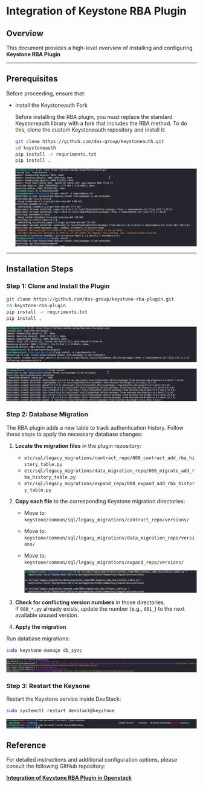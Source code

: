 # **Integration of Keystone RBA Plugin**


## **Overview**  
This document provides a high-level overview of installing and configuring  **Keystone RBA Plugin**  

---

## **Prerequisites**  

Before proceeding, ensure that: 
- Install the Keystoneauth Fork

    Before installing the RBA plugin, you must replace the standard Keystoneauth library with a fork that includes the RBA method. To do this, clone the custom Keystoneauth repository and install it:
    

    ```bash
    git clone https://github.com/das-group/keystoneauth.git
    cd keystoneauth
    pip install -r requriments.txt
    pip install .
    ``` 

    ![Dashboard Screenshot](./images/keystoneauth.png)

---

## **Installation Steps**  

### Step 1: Clone and Install the Plugin

```bash
git clone https://github.com/das-group/keystone-rba-plugin.git
cd keystone-rba-plugin
pip install -r requriments.txt
pip install .
```

![Dashboard Screenshot](./images/keystonerba1.png)

![Dashboard Screenshot](./images/keystonerba2.png)

### Step 2: Database Migration

The RBA plugin adds a new table to track authentication history. Follow these steps to apply the necessary database changes:

1. **Locate the migration files** in the plugin repository:

   - `etc/sql/legacy_migrations/contract_repo/080_contract_add_rba_history_table.py`
   - `etc/sql/legacy_migrations/data_migration_repo/080_migrate_add_rba_history_table.py`
   - `etc/sql/legacy_migrations/expand_repo/080_expand_add_rba_history_table.py`

2. **Copy each file** to the corresponding Keystone migration directories:

   - Move to: `keystone/common/sql/legacy_migrations/contract_repo/versions/`
   - Move to: `keystone/common/sql/legacy_migrations/data_migration_repo/versions/`
   - Move to: `keystone/common/sql/legacy_migrations/expand_repo/versions/`

        ![Dashboard Screenshot](./images/keystonerba3.png)

3. **Check for conflicting version numbers** in those directories.  
   If `080_*.py` already exists, update the number (e.g., `081_`) to the next available unused version.

4. **Apply the migration** 

Run database migrations:

   ```bash
   sudo keystone-manage db_sync
   ```

![Dashboard Screenshot](./images/keystonerba4.png)

### Step 3: Restart the Keysone

 Restart the Keystone service inside DevStack:

```bash
sudo systemctl restart devstack@keystone
```

![Dashboard Screenshot](./images/keystonerba5.png)

## **Reference**  

For detailed instructions and additional configuration options, please consult the following GItHub repository:  

[**Integration of Keystone RBA Plugin in Openstack**](https://github.com/das-group/keystone-rba-plugin/tree/main) 